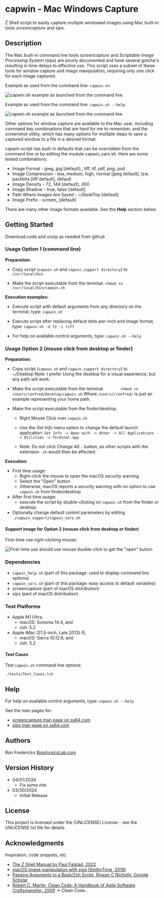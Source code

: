 # capwin - Mac Windows Capture

Z Shell script to easily capture multiple windowed images using Mac built-in tools *screencapture* and *sips*.

## Description

The Mac built-in command line tools *screencapture* and *Scriptable Image Processing System* (sips) are poorly documented and have several gotcha's resulting in time delays to effective use. This script uses a subset of these tools for window capture and image manipulation, requiring only one click for each image captured. 

Example as used from the command line: `capwin.sh`:

![capwin.sh example as launched from the command line](http://www.biophysicslab.com/wp-content/uploads/2024/04/capwin_launched_from_terminal.jpg)

Example as used from the command line: `capwin.sh --help`:

![capwin.sh example as launched from the command line](http://www.biophysicslab.com/wp-content/uploads/2024/04/capwin_options_from_terminal.jpg)

Other options for window capture are available to the Mac user, including command key combinations that are hard for me to remember, and the screenshot utility, which has many options for multiple steps to save a captured window to a file in a desired format.

capwin script has built-in defaults that can be overridden from the command line or by editing the module capwin_vars.sh. Here are some tested combinations:

 - Image Format - jpeg,  jpg [default],, tiff, tif, pdf, png, psd
 - Image Compression - low, medium, high, normal [jpeg default], lzw, packbits [tiff default], default
 - Image Density -  72, 144 [default], 300
 - Image Shadow - true, false [default]
 - Path Where Images Are Saved  - ~/DeskTop [default]
 - Image Prefix - screen_ [default]

There are many other image formats available. See the **Help** section below.

## Getting Started
Download code and unzip as needed from github

### Usage Option 1 (command line)

**Preparation:**

 - Copy script (`capwin.sh` and `capwin_support directory`) to   
   `/usr/local/bin`

 - Make the script executable from the terminal.
      `chmod +x /usr/local/bin/capwin.sh`    

          
**Execution examples:**

 - Execute script with default arguments from any directory on the
   terminal, 
         type: `capwin.sh` 

 - Execute script after replacing default dots-per-inch and image
   format,
         type: `capwin.sh -d 72 -i tiff`
         
 - For help on available control arguments, 
         type: `capwin.sh --help`

### Usage Option 2 (mouse click from desktop or finder)

**Preparation:**

 - Copy script (`capwin.sh` and `capwin_support directory`) to   
   ~/Desktop
   Note: I prefer Using the desktop for a visual experience, but any path will work.
   
 - Make the script executable from the terminal. 
    `       chmod +x /users/ronfred/Desktop/capwin.sh` 
Where `/users//ronfred/` is just an example representing your home path.
 
 - Make the script executable from the finder/desktop.
     - Right Mouse Click over `capwin.sh`
     - Use the *Get Info* menu option to change the default launch application.
     `Get Info -> Open with -> Other -> All Applications -> Utilities -> Terminal.app`
    
     - Note: Do not click *Change All...* button, as other scripts with the extension `.sh` would then be affected.

**Execution:**

 - First time usage: 
     - Right-click the mouse to open the macOS security warning
     - Select the "Open" button
     - Otherwise, macOS reports a security warning with no option to use `capwin.sh` from finder/desktop
 - After first time usage:
     - execute the script by double-clicking on `capwin.sh` from the finder or desktop.
 - Optionally change default control parameters by editing
    `./capwin_support/capwin_vars.sh`

#### Support image for Option 2 (mouse click from desktop or finder)

First-time use right-clicking mouse:

![First-time use should use mouse double-click to get the "open" button](http://www.biophysicslab.com/wp-content/uploads/2024/04/Fix_First_Time_Use_Right_Mouse_Click.jpg)

### Dependencies

 - `capwin_help.sh` (part of this package: used to display command line options)
 - `capwin_vars.sh` (part of this package: easy access to default variables)
 - screencapture (part of macOS distribution)
 - sips (part of macOS distribution)

### Test Platforms

 - Apple M1 Ultra,
     - macOS: Sonoma 14.4, and 
     - zsh: 5.2
 - Apple iMac (21.5-inch, Late 2013) i5,
     - macOS: Sierra 10.12.6, and 
     - zsh: 5.2
#### Test Cases

Test `capwin.sh` command line options: 

    ./tests/Test_Cases.txt

## Help

For help on available control arguments, type:
 `capwin.sh --help`
         
See the man pages for:

 - [screencapture man page on ss64.com](https://ss64.com/mac/screencapture.html)
 - [sips man page on ss64.com](https://ss64.com/mac/sips.html)

## Authors

Ron Fredericks 
[BiophysicsLab.com](https://www.biophysicslab.com/)

## Version History

* 04/01/2024
    * Fix some nits
* 03/30/2024
    * Initial Release

## License

This project is licensed under the [UNLICENSE] License - see the UNLICENSE.txt file for details

## Acknowledgments

Inspiration, code snippets, etc.
* [The Z Shell Manual by Paul Falstad, 2022](https://zsh.sourceforge.io/Doc/Release/)
* [macOS image manipulation with sips (SmittyTone ,2019)](https://blog.smittytone.net/2019/10/24/macos-image-manipulation-with-sips/)
* [Passing Arguments to a Bash/Zsh Script, Rowan C Nicholls, Google Scholar](https://rowannicholls.github.io/bash/intro/passing_arguments.html)
* [Robert C. Martin, Clean Code: A Handbook of Agile Software Craftsmanship, 2009](https://github.com/martinmurciego/good-books/tree/master) -> Clean Code...
